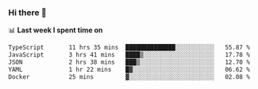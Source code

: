 ### Hi there 👋

<!--
**DBvc/DBvc** is a ✨ _special_ ✨ repository because its `README.md` (this file) appears on your GitHub profile.

Here are some ideas to get you started:

- 🔭 I’m currently working on ...
- 🌱 I’m currently learning ...
- 👯 I’m looking to collaborate on ...
- 🤔 I’m looking for help with ...
- 💬 Ask me about ...
- 📫 How to reach me: ...
- 😄 Pronouns: ...
- ⚡ Fun fact: ...
-->

📊 **Last week I spent time on**
<!--START_SECTION:waka-->

```txt
TypeScript       11 hrs 35 mins  ██████████████░░░░░░░░░░░   55.87 %
JavaScript       3 hrs 41 mins   ████▒░░░░░░░░░░░░░░░░░░░░   17.78 %
JSON             2 hrs 38 mins   ███▒░░░░░░░░░░░░░░░░░░░░░   12.70 %
YAML             1 hr 22 mins    █▓░░░░░░░░░░░░░░░░░░░░░░░   06.62 %
Docker           25 mins         ▓░░░░░░░░░░░░░░░░░░░░░░░░   02.08 %
```

<!--END_SECTION:waka-->

